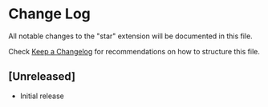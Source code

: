 # Change Log
All notable changes to the "star" extension will be documented in this file.

Check [Keep a Changelog](http://keepachangelog.com/) for recommendations on how to structure this file.

## [Unreleased]
- Initial release